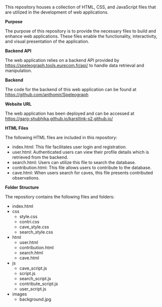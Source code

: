 This repository houses a collection of HTML, CSS, and JavaScript files that are utilized in the development of web applications.

**Purpose**

The purpose of this repository is to provide the necessary files to build and enhance web applications. These files enable the functionality, interactivity, and visual presentation of the application.

**Backend API**

The web application relies on a backend API provided by https://speleograph.tools.eurecom.fr/api/ to handle data retrieval and manipulation.

**Backend**

The code for the backend of this web application can be found at https://github.com/anthomir/Speleograph

**Website URL**

The web application has been deployed and can be accessed at https://garg-shubhika.github.io/karstlink-s2.github.io/

**HTML Files**

The following HTML files are included in this repository:

- index.html: This file facilitates user login and registration.
- user.html: Authenticated users can view their profile details which is retrieved from the backend.
- search.html: Users can utilize this file to search the database.
- contribution.html: This file allows users to contribute to the database.
- cave.html: When users search for caves, this file presents contributed observations.

**Folder Structure**

The repository contains the following files and folders:

- index.html
- css
    - style.css
    - contri.css
    - cave_style.css
    - search_style.css
- html
    - user.html
    - contribution.html
    - search.html
    - cave.html
- js
    - cave_script.js
    - script.js
    - search_script.js
    - contribute_script.js
    - user_script.js
- images
    - background.jpg
